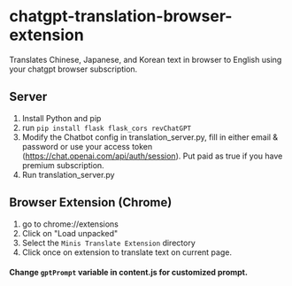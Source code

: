 # chatgpt-translation-browser-extension
Translates Chinese, Japanese, and Korean text in browser to English using your chatgpt browser subscription.

## Server
1. Install Python and pip
2. run `pip install flask flask_cors revChatGPT` 
3. Modify the Chatbot config in translation_server.py, fill in either email & password or use your access token (https://chat.openai.com/api/auth/session). Put paid as true if you have premium subscription.
4. Run translation_server.py

## Browser Extension (Chrome)
1. go to chrome://extensions
2. Click on "Load unpacked"
3. Select the `Minis Translate Extension` directory
4. Click once on extension to translate text on current page. 

#### Change `gptPrompt` variable in content.js for customized prompt.

